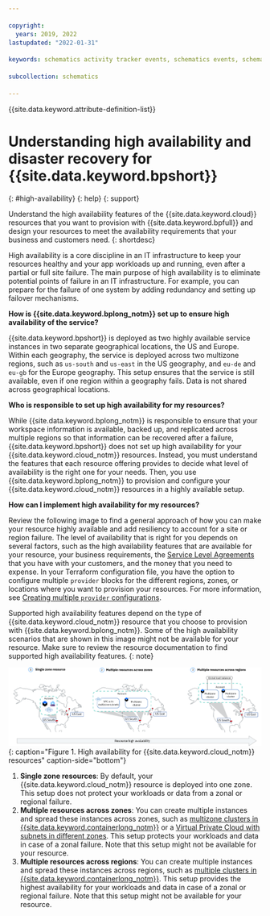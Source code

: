 ```yaml
---

copyright:
  years: 2019, 2022
lastupdated: "2022-01-31"

keywords: schematics activity tracker events, schematics events, schematics audit, schematics audit events, schematics audit logs

subcollection: schematics

---
```


{{site.data.keyword.attribute-definition-list}}

# Understanding high availability and disaster recovery for {{site.data.keyword.bpshort}}
{: #high-availability}
{: help}
{: support}

Understand the high availability features of the {{site.data.keyword.cloud}} resources that you want to provision with {{site.data.keyword.bpfull}} and design your resources to meet the availability requirements that your business and customers need. 
{: shortdesc}

High availability is a core discipline in an IT infrastructure to keep your resources healthy and your app workloads up and running, even after a partial or full site failure. The main purpose of high availability is to eliminate potential points of failure in an IT infrastructure. For example, you can prepare for the failure of one system by adding redundancy and setting up failover mechanisms.

**How is {{site.data.keyword.bplong_notm}} set up to ensure high availability of the service?**

{{site.data.keyword.bpshort}} is deployed as two highly available service instances in two separate geographical locations, the US and Europe. Within each geography, the service is deployed across two multizone regions, such as `us-south` and `us-east` in the US geography, and `eu-de` and `eu-gb` for the Europe geography. This setup ensures that the service is still available, even if one region within a geography fails. Data is not shared across geographical locations. 

**Who is responsible to set up high availability for my resources?**

While {{site.data.keyword.bplong_notm}} is responsible to ensure that your workspace information is available, backed up, and replicated across multiple regions so that information can be recovered after a failure, {{site.data.keyword.bpshort}} does not set up high availability for your {{site.data.keyword.cloud_notm}} resources. Instead, you must understand the features that each resource offering provides to decide what level of availability is the right one for your needs. Then, you use {{site.data.keyword.bplong_notm}} to provision and configure your {{site.data.keyword.cloud_notm}} resources in a highly available setup.  

**How can I implement high availability for my resources?**

Review the following image to find a general approach of how you can make your resource highly available and add resiliency to account for a site or region failure. The level of availability that is right for you depends on several factors, such as the high availability features that are available for your resource, your business requirements, the [Service Level Agreements](/docs/overview?topic=overview-slas) that you have with your customers, and the money that you need to expense. In your Terraform configuration file, you have the option to configure multiple `provider` blocks for the different regions, zones, or locations where you want to provision your resources. For more information, see [Creating multiple `provider` configurations](/docs/ibm-cloud-provider-for-terraform?topic=ibm-cloud-provider-for-terraform-provider-reference#multiple-providers). 

Supported high availability features depend on the type of {{site.data.keyword.cloud_notm}} resource that you choose to provision with {{site.data.keyword.bplong_notm}}. Some of the high availability scenarios that are shown in this image might not be available for your resource. Make sure to review the resource documentation to find supported high availability features. 
{: note}

![High availability for {{site.data.keyword.cloud_notm}} resources](images/schematics-ha-roadmap.png){: caption="Figure 1. High availability for {{site.data.keyword.cloud_notm}} resources" caption-side="bottom"}

1. **Single zone resources**: By default, your {{site.data.keyword.cloud_notm}} resource is deployed into one zone. This setup does not protect your workloads or data from a zonal or regional failure. 
2. **Multiple resources across zones**: You can create multiple instances and spread these instances across zones, such as [multizone clusters in {{site.data.keyword.containerlong_notm}}](/docs/containers?topic=containers-ha_clusters#multizone) or a [Virtual Private Cloud with subnets in different zones](/docs/vpc?topic=solution-tutorials-vpc-multi-region#vpc-multi-region). This setup protects your workloads and data in case of a zonal failure. Note that this setup might not be available for your resource. 
3. **Multiple resources across regions**: You can create multiple instances and spread these instances across regions, such as [multiple clusters in {{site.data.keyword.containerlong_notm}}](/docs/containers?topic=containers-ha_clusters#multiple_clusters). This setup provides the highest availability for your workloads and data in case of a zonal or regional failure. Note that this setup might not be available for your resource. 






